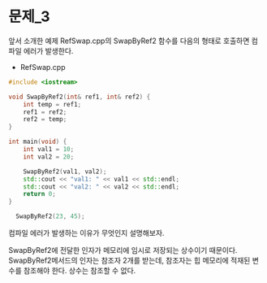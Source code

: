 # 문제_3

앞서 소개한 예제 RefSwap.cpp의 SwapByRef2 함수를 다음의 형태로 호출하면 컴파일 에러가 발생한다.
- RefSwap.cpp
```C++
#include <iostream>

void SwapByRef2(int& ref1, int& ref2) {
	int temp = ref1;
	ref1 = ref2;
	ref2 = temp;
}

int main(void) {
	int val1 = 10;
	int val2 = 20;

	SwapByRef2(val1, val2);
	std::cout << "val1: " << val1 << std::endl;
	std::cout << "val2: " << val2 << std::endl;
	return 0;
}
```

```C++
  SwapByRef2(23, 45);
```
컴파일 에러가 발생하는 이유가 무엇인지 설명해보자.

SwapByRef2에 전달한 인자가 메모리에 임시로 저장되는 상수이기 때문이다.   
SwapByRef2메서드의 인자는 참조자 2개를 받는데, 참조자는 힙 메모리에 적재된 변수를 참조해야 한다. 상수는 참조할 수 없다.

